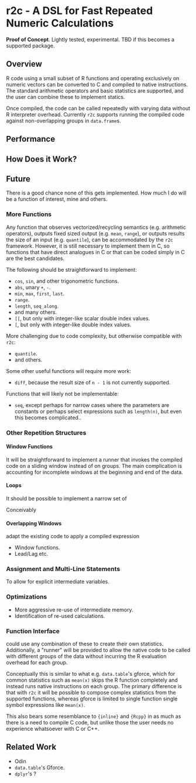 # r2c - A DSL for Fast Repeated Numeric Calculations

**Proof of Concept**.  Lightly tested, experimental.  TBD if this becomes a
supported package.

## Overview

R code using a small subset of R functions and operating exclusively on numeric
vectors can be converted to C and compiled to native instructions.  The standard
arithmetic operators and basic statistics are supported, and the user can
combine these to implement statics.

Once compiled, the code can be called repeatedly with varying data without R
interpreter overhead.  Currently `r2c` supports running the compiled code
against non-overlapping groups in `data.frame`s.

## Performance


## How Does it Work?


## Future

There is a good chance none of this gets implemented.  How much I do will be a
function of interest, mine and others.

### More Functions

Any function that observes vectorized/recycling semantics (e.g. arithmetic
operators), outputs fixed sized output (e.g. `mean`, `range`), or outputs
results the size of an input (e.g. `quantile`), can be accommodated by the
`r2c` framework.  However, it is still necessary to implement them in C, so
functions that have direct analogues in C or that can be coded simply in C are
the best candidates.

The following should be straightforward to implement:

* `cos`, `sin`, and other trigonometric functions.
* `abs`, unary `+`, `-`.
* `min`, `max`, `first`, `last`.
* `range`.
* `length`, `seq_along`.
* and many others.
* `[[`, but only with integer-like scalar double index values.
* `[`, but only with integer-like double index values.

More challenging due to code complexity, but otherwise compatible with `r2c`:

* `quantile`.
* and others.

Some other useful functions will require more work:

* `diff`, because the result size of `n - 1` is not currently supported.

Functions that will likely not be implementable:

* `seq`, except perhaps for narrow cases where the parameters are constants  or
  perhaps select expressions such as `length(n)`, but even this becomes
  complicated..

### Other Repetition Structures

#### Window Functions

It will be straightforward to implement a runner that invokes the compiled code
on a sliding window instead of on groups.  The main complication is accounting
for incomplete windows at the beginning and end of the data.

#### Loops

It should be possible to implement a narrow set of 

Conceivably 

#### Overlapping Windows

adapt the existing code to apply a
compiled expression 

* Window functions.
* Lead/Lag etc.

### Assignment and Multi-Line Statements

To allow for explicit intermediate variables.

### Optimizations

* More aggressive re-use of intermediate memory.
* Identification of re-used calculations.

### Function Interface


could use any combination of these to create their own statistics.
Additionally, a "runner" will be provided to allow the native code to be called
with different groups of the data without incurring the R evaluation overhead
for each group.

Conceptually this is similar to what e.g. `data.table`'s gforce, which for
common statistics such as `mean(x)` skips the R function completely and instead
runs native instructions on each group.  The primary difference is that with
`r2c` it will be possible to compose complex statistics from the supported
functions, whereas gforce is limited to single function single symbol
expressions like `mean(x)`.

This also bears some resemblance to `{inline}` and `{Rcpp}` in as much as there
is a need to compile C code, but unlike those the user needs no experience
whatsoever with C or C++.

## Related Work

* Odin
* `data.table`'s Gforce.
* `dplyr`'s ?


